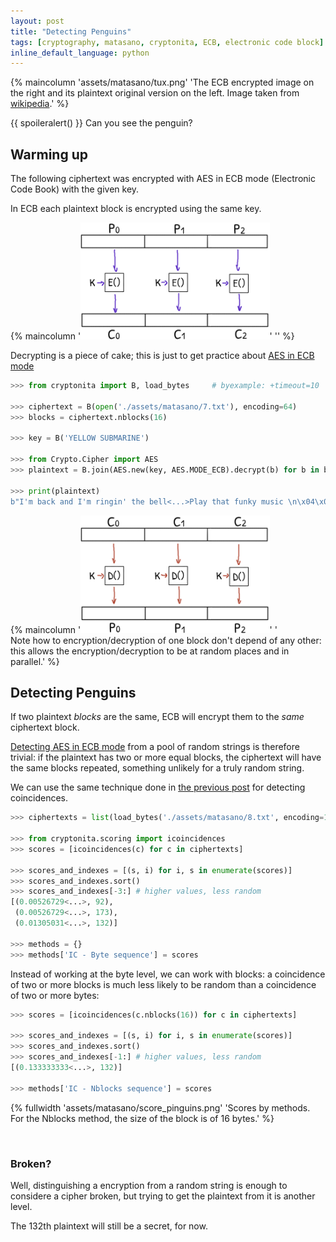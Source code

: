 ```yaml
---
layout: post
title: "Detecting Penguins"
tags: [cryptography, matasano, cryptonita, ECB, electronic code block]
inline_default_language: python
---
```



{% maincolumn 'assets/matasano/tux.png' 'The ECB encrypted image on the right
and its plaintext original version on the left. Image taken from
[wikipedia](https://en.wikipedia.org/wiki/Block_cipher_mode_of_operation).' %}

{{ spoileralert() }}
Can you see the penguin?

<!--more-->

## Warming up

The following ciphertext was encrypted with AES in ECB mode (Electronic Code
Book) with the given key.

In ECB each plaintext block is encrypted using the same key.


{% maincolumn '<img style="max-width:60%;" alt="ECB Enc" src="/assets/matasano/ecb-enc.png">' '' %}

Decrypting is a piece of cake; this is just to get practice about
[AES in ECB mode](https://cryptopals.com/sets/1/challenges/7)

```python
>>> from cryptonita import B, load_bytes     # byexample: +timeout=10

>>> ciphertext = B(open('./assets/matasano/7.txt'), encoding=64)
>>> blocks = ciphertext.nblocks(16)

>>> key = B('YELLOW SUBMARINE')

>>> from Crypto.Cipher import AES
>>> plaintext = B.join(AES.new(key, AES.MODE_ECB).decrypt(b) for b in blocks)

>>> print(plaintext)
b"I'm back and I'm ringin' the bell<...>Play that funky music \n\x04\x04\x04\x04"
```

{% maincolumn '<img style="max-width:60%;" alt="ECB Dec" src="/assets/matasano/ecb-dec.png">'
'<br />Note how to encryption/decryption of one block don&apos;t depend of any other: this allows the encryption/decryption to be at random places and in parallel.' %}

## Detecting Penguins

If two plaintext *blocks* are the same, ECB
will encrypt them to the *same* ciphertext block.

[Detecting AES in ECB mode](https://cryptopals.com/sets/1/challenges/8)
from a pool of random strings is therefore trivial: if the plaintext has two or
more equal blocks, the ciphertext will have the same blocks repeated, something
unlikely for a truly random string.

We can use the same technique done in
[the previous post](/articles/2018/04/01/A-string-of-coincidences-is-not-a-coincidence.html)
for detecting coincidences.

```python
>>> ciphertexts = list(load_bytes('./assets/matasano/8.txt', encoding=16))

>>> from cryptonita.scoring import icoincidences
>>> scores = [icoincidences(c) for c in ciphertexts]

>>> scores_and_indexes = [(s, i) for i, s in enumerate(scores)]
>>> scores_and_indexes.sort()
>>> scores_and_indexes[-3:] # higher values, less random
[(0.00526729<...>, 92),
 (0.00526729<...>, 173),
 (0.01305031<...>, 132)]

>>> methods = {}
>>> methods['IC - Byte sequence'] = scores
```

Instead of working at the byte level, we can work with blocks:
a coincidence of two or more blocks is much less likely to be random
than a coincidence of two or more bytes:

```python
>>> scores = [icoincidences(c.nblocks(16)) for c in ciphertexts]

>>> scores_and_indexes = [(s, i) for i, s in enumerate(scores)]
>>> scores_and_indexes.sort()
>>> scores_and_indexes[-1:] # higher values, less random
[(0.133333333<...>, 132)]

>>> methods['IC - Nblocks sequence'] = scores
```

{% fullwidth 'assets/matasano/score_pinguins.png' 'Scores by methods. For the Nblocks method, the size of the block is of 16 bytes.' %}

<br />

<!--
>>> import sys
>>> sys.path.append("./assets/plotting")

>>> from plotting import plt, show                      # byexample: +timeout=10
>>> import pandas as pd                                 # byexample: +timeout=10

>>> methods = pd.DataFrame(methods)

>>> def min_max_normalizer(c):
...     return (c - c.min()) / (c.max() - c.min())

>>> methods = methods.apply(min_max_normalizer, axis=0)

>>> with show(save='./assets/matasano/score_pinguins.png', latexify_kargs={'columns':2}): # byexample: +timeout=600 +skip
...     axes = methods.plot(style='o', subplots=True, layout=(2, 1))
...
...     _ = [ax.vlines(132, 0, 1, linestyles='dashed') for ax in axes.flat]
-->

### Broken?

Well, distinguishing  a encryption from a random string is enough to considere
a cipher broken, but trying to get the plaintext from it is another
level.

The 132th plaintext  will still be a secret, for now.

